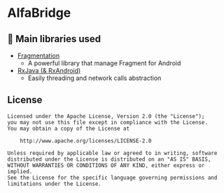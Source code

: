 AlfaBridge
===




## :blue_book: Main libraries used ##

 - [Fragmentation](https://github.com/YoKeyword/Fragmentation)
	 - A powerful library that manage Fragment for Android
 - [RxJava (& RxAndroid)](https://github.com/ReactiveX/RxJava)
	 - Easily threading and network calls abstraction


## License ##

	Licensed under the Apache License, Version 2.0 (the "License");
    you may not use this file except in compliance with the License.
    You may obtain a copy of the License at

        http://www.apache.org/licenses/LICENSE-2.0

    Unless required by applicable law or agreed to in writing, software
    distributed under the License is distributed on an "AS IS" BASIS,
    WITHOUT WARRANTIES OR CONDITIONS OF ANY KIND, either express or implied.
    See the License for the specific language governing permissions and
    limitations under the License.